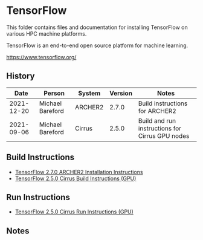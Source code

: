 TensorFlow
==========

This folder contains files and documentation for installing TensorFlow on various HPC machine platforms.

TensorFlow is an end-to-end open source platform for machine learning.

https://www.tensorflow.org/

History
-------

Date | Person | System | Version | Notes
---- | -------|--------|---------|------
2021-12-20 | Michael Bareford | ARCHER2 | 2.7.0 | Build instructions for ARCHER2
2021-09-06 | Michael Bareford | Cirrus | 2.5.0 | Build and run instructions for Cirrus GPU nodes

Build Instructions
------------------

* [TensorFlow 2.7.0 ARCHER2 Installation Instructions](build_tensorflow_2.7.0_archer2.md)
* [TensorFlow 2.5.0 Cirrus Build Instructions (GPU)](build_tensorflow_2.5.0_cirrus_gpu.md)

Run Instructions
------------------

* [TensorFlow 2.5.0 Cirrus Run Instructions (GPU)](run_tensorflow_2.5.0_cirrus_gpu.md)

Notes
-----

